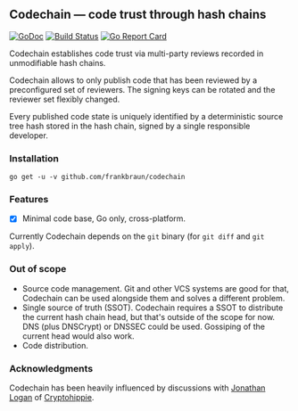 ## Codechain — code trust through hash chains

[![GoDoc](https://img.shields.io/badge/go-documentation-blue.svg?style=flat-square)](https://godoc.org/github.com/frankbraun/codechain) [![Build Status](https://img.shields.io/travis/frankbraun/codechain.svg?style=flat-square)](https://travis-ci.org/frankbraun/codechain) [![Go Report Card](https://goreportcard.com/badge/github.com/frankbraun/codechain?style=flat-square)](https://goreportcard.com/report/github.com/frankbraun/codechain)

Codechain establishes code trust via multi-party reviews recorded in
unmodifiable hash chains.

Codechain allows to only publish code that has been reviewed by a
preconfigured set of reviewers. The signing keys can be rotated and the
reviewer set flexibly changed.

Every published code state is uniquely identified by a deterministic
source tree hash stored in the hash chain, signed by a single
responsible developer.

### Installation

```
go get -u -v github.com/frankbraun/codechain
```

### Features

- [x] Minimal code base, Go only, cross-platform.

Currently Codechain depends on the `git` binary (for `git diff` and
`git apply`).

### Out of scope

- Source code management. Git and other VCS systems are good for that, Codechain
  can be used alongside them and solves a different problem.
- Single source of truth (SSOT). Codechain requires a SSOT to distribute the
  current hash chain head, but that's outside of the scope for now. DNS (plus
  DNSCrypt) or DNSSEC could be used. Gossiping of the current head would also
  work.
- Code distribution.

### Acknowledgments

Codechain has been heavily influenced by discussions with
[Jonathan Logan](https://github.com/JonathanLogan) of
[Cryptohippie](https://secure.cryptohippie.com/).
